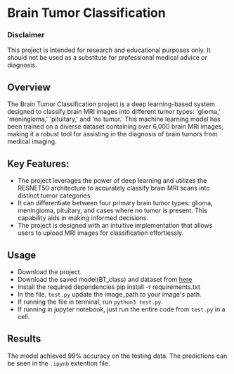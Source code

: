 # Brain Tumor Classification
### Disclaimer
This project is intended for research and educational purposes only. It should not be used as a substitute for professional medical advice or diagnosis.

## Overview

The Brain Tumor Classification project is a deep learning-based system designed to classify brain MRI images into different tumor types: 'glioma,' 'meningioma,' 'pituitary,' and 'no tumor.' This machine learning model has been trained on a diverse dataset containing over 6,000 brain MRI images, making it a robust tool for assisting in the diagnosis of brain tumors from medical imaging.

## Key Features:
- The project leverages the power of deep learning and utilizes the RESNET50 architecture to accurately classify brain MRI scans into distinct tumor categories.
- It can differentiate between four primary brain tumor types: glioma, meningioma, pituitary, and cases where no tumor is present. This capability aids in making informed decisions.
- The project is designed with an intuitive implementation that allows users to upload MRI images for classification effortlessly. 

## Usage
- Download the project.
- Download the saved model(BT_class) and dataset from [here](https://drive.google.com/drive/folders/1b83pEnYPyMckZOU4REXA62BMub8ImCz6?usp=sharing)
- Install the required dependencies pip install -r requirements.txt
- In the file, `test.py` update the image_path to your image's path.
- If running the file in terminal, run `python3 test.py`.
- If running in jupyter notebook, just run the entire code from `test.py` in a cell. 

## Results
The model achieved 99% accuracy on the testing data. 
The predictions can be seen in the `.ipynb` extention file. 
